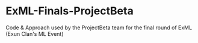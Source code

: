 # ExML-Finals-ProjectBeta
Code &amp; Approach used by the ProjectBeta team for the final round of ExML (Exun Clan's ML Event)
